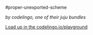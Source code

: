 #proper-unexported-scheme

_by codelingo, one of their juju bundles_


[Load up in the codelingo.io/playground](https://codelingo.io/playground/?repo=github.com/codelingo/hub&dir=tenets/codelingo/juju/proper-unexported-scheme&tenet=codelingo/juju/proper-unexported-scheme)
